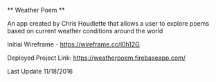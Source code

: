 ** Weather Poem **

An app created by Chris Houdlette that allows a user to explore poems based on current weather conditions around the world

Initial Wireframe - https://wireframe.cc/l0h12G

Deployed Project Link: https://weatherpoem.firebaseapp.com/

Last Update 11/18/2016

